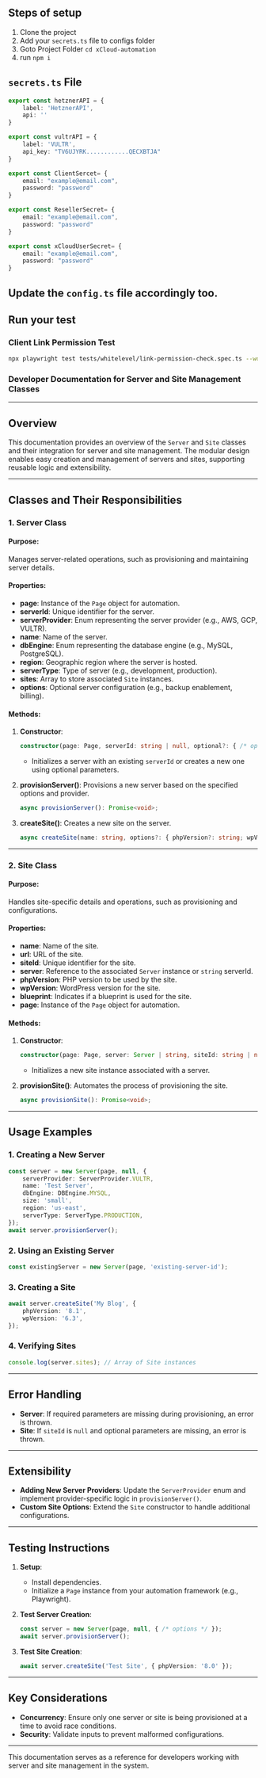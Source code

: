 ## Steps of setup
1. Clone the project
2. Add your `secrets.ts` file to configs folder
3. Goto Project Folder `cd xCloud-automation`
4. run `npm i`

## `secrets.ts` File
```ts
export const hetznerAPI = {
    label: 'HetznerAPI',
    api: ''
}

export const vultrAPI = {
    label: 'VULTR',
    api_key: "TV6UJYRK............QECXBTJA"
}

export const ClientSercet= {
    email: "example@email.com",
    password: "password"
}

export const ResellerSecret= {
    email: "example@email.com",
    password: "password"
}

export const xCloudUserSecret= {
    email: "example@email.com",
    password: "password"
}
```
## Update the `config.ts` file accordingly too.

## Run your test

### Client Link Permission Test

```bash
npx playwright test tests/whitelevel/link-permission-check.spec.ts --workers=5 --project=chromium
```
### Developer Documentation for Server and Site Management Classes

---

## Overview

This documentation provides an overview of the `Server` and `Site` classes and their integration for server and site management. The modular design enables easy creation and management of servers and sites, supporting reusable logic and extensibility.

---

## Classes and Their Responsibilities

### 1. **Server Class**

#### Purpose:
Manages server-related operations, such as provisioning and maintaining server details.

#### Properties:
- **page**: Instance of the `Page` object for automation.
- **serverId**: Unique identifier for the server.
- **serverProvider**: Enum representing the server provider (e.g., AWS, GCP, VULTR).
- **name**: Name of the server.
- **dbEngine**: Enum representing the database engine (e.g., MySQL, PostgreSQL).
- **region**: Geographic region where the server is hosted.
- **serverType**: Type of server (e.g., development, production).
- **sites**: Array to store associated `Site` instances.
- **options**: Optional server configuration (e.g., backup enablement, billing).

#### Methods:
1. **Constructor**:
   ```typescript
   constructor(page: Page, serverId: string | null, optional?: { /* options */ });
   ```
   - Initializes a server with an existing `serverId` or creates a new one using optional parameters.

2. **provisionServer()**:
   Provisions a new server based on the specified options and provider.

   ```typescript
   async provisionServer(): Promise<void>;
   ```

3. **createSite()**:
   Creates a new site on the server.

   ```typescript
   async createSite(name: string, options?: { phpVersion?: string; wpVersion?: string; }): Promise<void>;
   ```

---

### 2. **Site Class**

#### Purpose:
Handles site-specific details and operations, such as provisioning and configurations.

#### Properties:
- **name**: Name of the site.
- **url**: URL of the site.
- **siteId**: Unique identifier for the site.
- **server**: Reference to the associated `Server` instance or `string` serverId.
- **phpVersion**: PHP version to be used by the site.
- **wpVersion**: WordPress version for the site.
- **blueprint**: Indicates if a blueprint is used for the site.
- **page**: Instance of the `Page` object for automation.

#### Methods:
1. **Constructor**:
   ```typescript
   constructor(page: Page, server: Server | string, siteId: string | null, optional?: { /* options */ });
   ```
   - Initializes a new site instance associated with a server.

2. **provisionSite()**:
   Automates the process of provisioning the site.

   ```typescript
   async provisionSite(): Promise<void>;
   ```

---

## Usage Examples

### 1. **Creating a New Server**
```typescript
const server = new Server(page, null, {
    serverProvider: ServerProvider.VULTR,
    name: 'Test Server',
    dbEngine: DBEngine.MYSQL,
    size: 'small',
    region: 'us-east',
    serverType: ServerType.PRODUCTION,
});
await server.provisionServer();
```

### 2. **Using an Existing Server**
```typescript
const existingServer = new Server(page, 'existing-server-id');
```

### 3. **Creating a Site**
```typescript
await server.createSite('My Blog', {
    phpVersion: '8.1',
    wpVersion: '6.3',
});
```

### 4. **Verifying Sites**
```typescript
console.log(server.sites); // Array of Site instances
```

---

## Error Handling

- **Server**: If required parameters are missing during provisioning, an error is thrown.
- **Site**: If `siteId` is `null` and optional parameters are missing, an error is thrown.

---

## Extensibility

- **Adding New Server Providers**: Update the `ServerProvider` enum and implement provider-specific logic in `provisionServer()`.
- **Custom Site Options**: Extend the `Site` constructor to handle additional configurations.

---

## Testing Instructions

1. **Setup**:
   - Install dependencies.
   - Initialize a `Page` instance from your automation framework (e.g., Playwright).

2. **Test Server Creation**:
   ```typescript
   const server = new Server(page, null, { /* options */ });
   await server.provisionServer();
   ```

3. **Test Site Creation**:
   ```typescript
   await server.createSite('Test Site', { phpVersion: '8.0' });
   ```

---

## Key Considerations

- **Concurrency**: Ensure only one server or site is being provisioned at a time to avoid race conditions.
- **Security**: Validate inputs to prevent malformed configurations.

---

This documentation serves as a reference for developers working with server and site management in the system.
